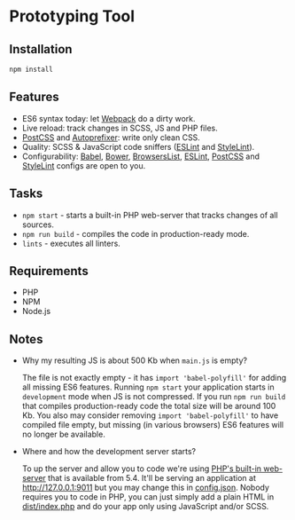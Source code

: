 # Prototyping Tool

## Installation

```bash
npm install
```

## Features

- ES6 syntax today: let [Webpack](https://github.com/webpack/webpack) do a dirty work.
- Live reload: track changes in SCSS, JS and PHP files.
- [PostCSS](https://github.com/postcss/postcss) and [Autoprefixer](https://github.com/postcss/autoprefixer): write only clean CSS.
- Quality: SCSS & JavaScript code sniffers ([ESLint](https://github.com/eslint/eslint) and [StyleLint](https://github.com/stylelint/stylelint)).
- Configurability: [Babel](.babelrc), [Bower](.bowerrc), [BrowsersList](.browserslistrc), [ESLint](.eslintrc), [PostCSS](.postcssrc) and [StyleLint](.stylelintrc) configs are open to you.

## Tasks

- `npm start` - starts a built-in PHP web-server that tracks changes of all sources.
- `npm run build` - compiles the code in production-ready mode.
- `lints` - executes all linters.

## Requirements

- PHP
- NPM
- Node.js

## Notes

- Why my resulting JS is about 500 Kb when `main.js` is empty?

  The file is not exactly empty - it has `import 'babel-polyfill'` for adding all missing ES6 features. Running `npm start` your application starts in `development` mode when JS is not compressed. If you run `npm run build` that compiles production-ready code the total size will be around 100 Kb. You also may consider removing `import 'babel-polyfill'` to have compiled file empty, but missing (in various browsers) ES6 features will no longer be available.

- Where and how the development server starts?

  To up the server and allow you to code we're using [PHP's built-in web-server](http://php.net/manual/en/features.commandline.webserver.php) that is available from 5.4. It'll be serving an application at http://127.0.0.1:9011 but you may change this in [config.json](config.json). Nobody requires you to code in PHP, you can just simply add a plain HTML in [dist/index.php](dist/index.php) and do your app only using JavaScript and/or SCSS.
